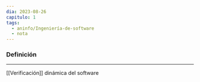 ```yaml
---
dia: 2023-08-26
capitulo: 1
tags:
  - aninfo/Ingeniería-de-software
  - nota
---
```

### Definición
---
[[Verificación]] dinámica del software